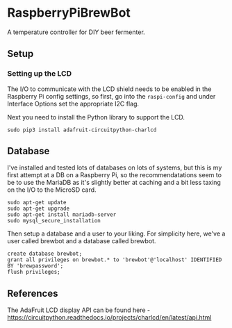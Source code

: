 # RaspberryPiBrewBot
A temperature controller for DIY beer fermenter. 

## Setup

### Setting up the LCD
The I/O to communicate with the LCD shield needs to be enabled in the Raspberry Pi config settings, 
so first, go into the ```raspi-config``` and under Interface Options set the appropriate I2C flag. 

Next you need to install the Python library to support the LCD.
```
sudo pip3 install adafruit-circuitpython-charlcd
```

## Database
I've installed and tested lots of databases on lots of systems, but this is my first attempt at a DB on 
a Raspberry Pi, so the recommendatations seem to be to use the MariaDB as it's slightly better at caching
and a bit less taxing on the I/O to the MicroSD card. 

```
sudo apt-get update
sudo apt-get upgrade
sudo apt-get install mariadb-server
sudo mysql_secure_installation
```

Then setup a database and a user to your liking. For simplicity here, we've a user called brewbot and a 
database called brewbot. 

```
create database brewbot;
grant all privileges on brewbot.* to 'brewbot'@'localhost' IDENTIFIED BY 'brewpassword';
flush privileges;
```


## References
The AdaFruit LCD display API can be found here - https://circuitpython.readthedocs.io/projects/charlcd/en/latest/api.html
